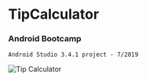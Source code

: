 # TipCalculator
<h3>Android Bootcamp</h3>

    Android Studio 3.4.1 project - 7/2019

![Tip Calculator](https://alanv73.github.io/video/tipCalc.gif)

